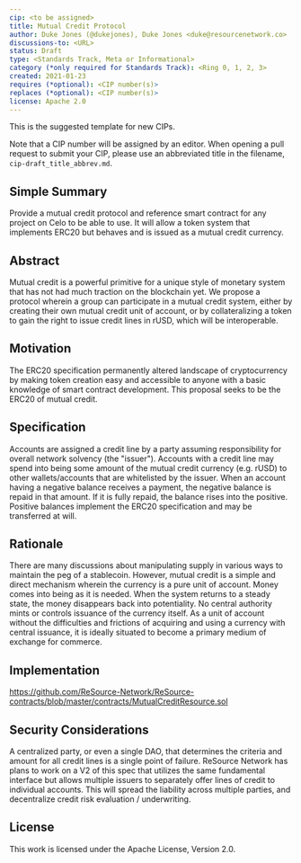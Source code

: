 ```yaml
---
cip: <to be assigned>
title: Mutual Credit Protocol
author: Duke Jones (@dukejones), Duke Jones <duke@resourcenetwork.co>
discussions-to: <URL>
status: Draft
type: <Standards Track, Meta or Informational>
category (*only required for Standards Track): <Ring 0, 1, 2, 3>
created: 2021-01-23
requires (*optional): <CIP number(s)>
replaces (*optional): <CIP number(s)>
license: Apache 2.0
---
```


This is the suggested template for new CIPs.

Note that a CIP number will be assigned by an editor. When opening a pull request to submit your CIP, please
use an abbreviated title in the filename, `cip-draft_title_abbrev.md`.

## Simple Summary
Provide a mutual credit protocol and reference smart contract for any project on Celo to be able to use.  It will allow a token system that implements ERC20 but behaves and is issued as a mutual credit currency.

## Abstract
Mutual credit is a powerful primitive for a unique style of monetary system that has not had much traction on the blockchain yet. We propose a protocol wherein a group can participate in a mutual credit system, either by creating their own mutual credit unit of account, or by collateralizing a token to gain the right to issue credit lines in rUSD, which will be interoperable.

## Motivation
The ERC20 specification permanently altered landscape of cryptocurrency by making token creation easy and accessible to anyone with a basic knowledge of smart contract development. This proposal seeks to be the ERC20 of mutual credit.

## Specification
Accounts are assigned a credit line by a party assuming responsibility for overall network solvency (the "issuer").  Accounts with a credit line may spend into being some amount of the mutual credit currency (e.g. rUSD) to other wallets/accounts that are whitelisted by the issuer.  When an account having a negative balance receives a payment, the negative balance is repaid in that amount.  If it is fully repaid, the balance rises into the positive. Positive balances implement the ERC20 specification and may be transferred at will.

## Rationale
There are many discussions about manipulating supply in various ways to maintain the peg of a stablecoin.  However, mutual credit is a simple and direct mechanism wherein the currency is a pure unit of account. Money comes into being as it is needed.  When the system returns to a steady state, the money disappears back into potentiality. No central authority mints or controls issuance of the currency itself.  As a unit of account without the difficulties and frictions of acquiring and using a currency with central issuance, it is ideally situated to become a primary medium of exchange for commerce.

## Implementation
https://github.com/ReSource-Network/ReSource-contracts/blob/master/contracts/MutualCreditResource.sol

## Security Considerations
A centralized party, or even a single DAO, that determines the criteria and amount for all credit lines is a single point of failure. 
ReSource Network has plans to work on a V2 of this spec that utilizes the same fundamental interface but allows multiple issuers to separately offer lines of credit to individual accounts.  This will spread the liability across multiple parties, and decentralize credit risk evaluation / underwriting.


## License
This work is licensed under the Apache License, Version 2.0.
